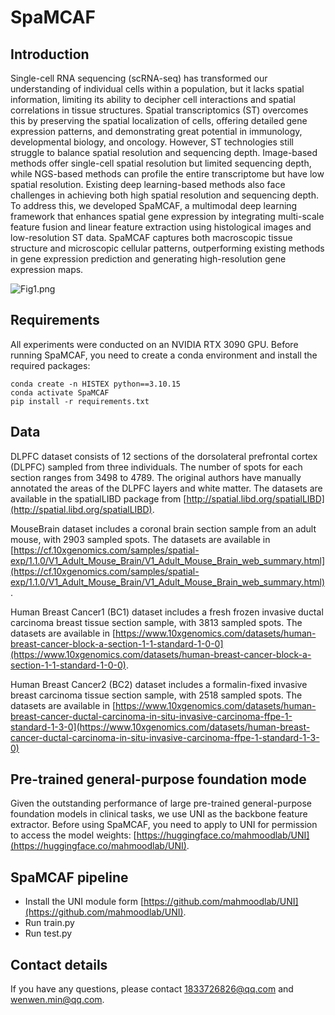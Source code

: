 # SpaMCAF
## Introduction
Single-cell RNA sequencing (scRNA-seq) has transformed our understanding of individual cells within a population, but it lacks spatial information, limiting its ability to decipher cell interactions and spatial correlations in tissue structures. Spatial transcriptomics (ST) overcomes this by preserving the spatial localization of cells, offering detailed gene expression patterns, and demonstrating great potential in immunology, developmental biology, and oncology. However, ST technologies still struggle to balance spatial resolution and sequencing depth. Image-based methods offer single-cell spatial resolution but limited sequencing depth, while NGS-based methods can profile the entire transcriptome but have low spatial resolution. Existing deep learning-based methods also face challenges in achieving both high spatial resolution and sequencing depth. To address this, we developed SpaMCAF, a multimodal deep learning framework that enhances spatial gene expression by integrating multi-scale feature fusion and linear feature extraction using histological images and low-resolution ST data. SpaMCAF captures both macroscopic tissue structure and microscopic cellular patterns, outperforming existing methods in gene expression prediction and generating high-resolution gene expression maps.

![Fig1.png](Fig.png)

## Requirements
All experiments were conducted on an NVIDIA RTX 3090 GPU. Before running SpaMCAF, you need to create a conda environment and install the required packages:
```shell
conda create -n HISTEX python==3.10.15
conda activate SpaMCAF
pip install -r requirements.txt
```

## Data
DLPFC dataset consists of 12 sections of the dorsolateral prefrontal cortex (DLPFC) sampled from three individuals. The number of spots for each section ranges from 3498 to 4789. The original authors have manually annotated the areas of the DLPFC layers and white matter. The datasets are available in the spatialLIBD package from [http://spatial.libd.org/spatialLIBD](http://spatial.libd.org/spatialLIBD).

MouseBrain dataset includes a coronal brain section sample from an adult mouse, with 2903 sampled spots. The datasets are available in [https://cf.10xgenomics.com/samples/spatial-exp/1.1.0/V1_Adult_Mouse_Brain/V1_Adult_Mouse_Brain_web_summary.html](https://cf.10xgenomics.com/samples/spatial-exp/1.1.0/V1_Adult_Mouse_Brain/V1_Adult_Mouse_Brain_web_summary.html).

Human Breast Cancer1 (BC1) dataset includes a fresh frozen invasive ductal carcinoma breast tissue section sample, with 3813 sampled spots. The datasets are available in [https://www.10xgenomics.com/datasets/human-breast-cancer-block-a-section-1-1-standard-1-0-0](https://www.10xgenomics.com/datasets/human-breast-cancer-block-a-section-1-1-standard-1-0-0).

Human Breast Cancer2 (BC2) dataset includes a formalin-fixed invasive breast carcinoma tissue section sample, with 2518 sampled spots. The datasets are available in [https://www.10xgenomics.com/datasets/human-breast-cancer-ductal-carcinoma-in-situ-invasive-carcinoma-ffpe-1-standard-1-3-0](https://www.10xgenomics.com/datasets/human-breast-cancer-ductal-carcinoma-in-situ-invasive-carcinoma-ffpe-1-standard-1-3-0)


## Pre-trained general-purpose foundation mode
Given the outstanding performance of large pre-trained general-purpose foundation models in clinical tasks, we use UNI as the backbone feature extractor. Before using SpaMCAF, you need to apply to UNI for permission to access the model weights: [https://huggingface.co/mahmoodlab/UNI](https://huggingface.co/mahmoodlab/UNI).

## SpaMCAF pipeline
- Install the UNI module form [https://github.com/mahmoodlab/UNI](https://github.com/mahmoodlab/UNI).
- Run train.py
- Run test.py

## Contact details
If you have any questions, please contact 1833726826@qq.com and wenwen.min@qq.com.
